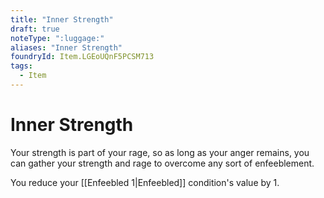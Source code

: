 ```yaml
---
title: "Inner Strength"
draft: true
noteType: ":luggage:"
aliases: "Inner Strength"
foundryId: Item.LGEoUQnF5PCSM713
tags:
  - Item
---
```


# Inner Strength

Your strength is part of your rage, so as long as your anger remains, you can gather your strength and rage to overcome any sort of enfeeblement.

You reduce your [[Enfeebled 1|Enfeebled]] condition's value by 1.
